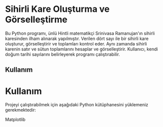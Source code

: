 # Sihirli Kare Oluşturma ve Görselleştirme


Bu Python programı, ünlü Hintli matematikçi Srinivasa Ramanujan'ın sihirli karesinden ilham alınarak yapılmıştır. 
Verilen dört sayı ile bir sihirli kare oluşturur, görselleştirir ve toplamları kontrol eder. Aynı zamanda sihirli karenin satır ve sütun toplamlarını hesaplar ve görselleştirir. 
Kullanıcı, kendi doğum tarihi sayılarını belirleyerek programı çalıştırabilir.

## Kullanım


# Kullanım

Projeyi çalıştırabilmek için aşağıdaki Python kütüphanesini yüklemeniz gerekmektedir:

Matplotlib


